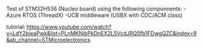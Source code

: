 Test of STM32H536 (Nucleo board) using the following componnents:
-Azure RTOS (ThreadX)
-UCB middleware (USBX with CDC/ACM class)

tutorial: https://www.youtube.com/watch?v=LdY2bieaPwk&list=PLnMKNibPkDnEX2L5VcdJRQ5fb1FDwgQZC&index=9&ab_channel=STMicroelectronics
